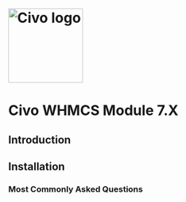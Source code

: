 #  <img src="https://pbs.twimg.com/profile_images/835458155127656448/Y1ltTwkP_400x400.jpg" alt="Civo logo" title="Aimeos" align="center" height="150" />

# Civo WHMCS Module 7.X

## Introduction


## Installation

### Most Commonly Asked Questions

